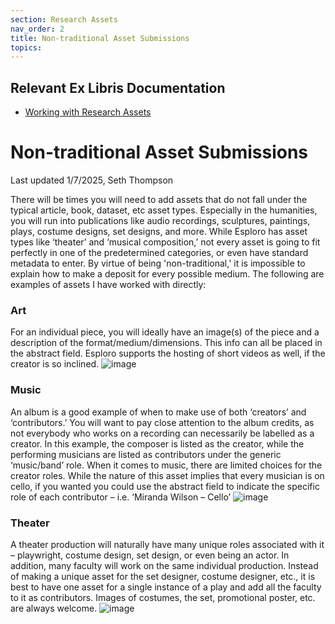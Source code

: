 ```yaml
---
section: Research Assets
nav_order: 2
title: Non-traditional Asset Submissions
topics:
---
```

## Relevant Ex Libris Documentation
- [Working with Research Assets](https://knowledge.exlibrisgroup.com/Esploro/Product_Documentation/Esploro_Online_Help_(English)/Working_with_the_Esploro_Research_Hub/010_Working_with_Research_Assets)
# Non-traditional Asset Submissions
Last updated 1/7/2025, Seth Thompson

There will be times you will need to add assets that do not fall under the typical 
article, book, dataset, etc asset types. Especially in the humanities, you will run 
into publications like audio recordings, sculptures, paintings, plays, costume designs,
set designs, and more. While Esploro has asset types like ‘theater’ and ‘musical 
composition,’ not every asset is going to fit perfectly in one of the predetermined 
categories, or even have standard metadata to enter. By virtue of being 'non-traditional,'
it is impossible to explain how to make a deposit for every possible medium. The following
are examples of assets I have worked with directly:

### Art
For an individual piece, you will ideally have an image(s) of the piece and a 
description of the format/medium/dimensions. This info can all be placed in the 
abstract field. Esploro supports the hosting of short videos as well, if the creator is
so inclined.
![image](https://github.com/user-attachments/assets/a166bfff-0865-47cd-ac51-a051f96b8fcf)

### Music
An album is a good example of when to make use of both ‘creators’ and ‘contributors.’
You will want to pay close attention to the album credits, as not everybody who works 
on a recording can necessarily be labelled as a creator. In this example, the composer 
is listed as the creator, while the performing musicians are listed as contributors 
under the generic ‘music/band’ role. When it comes to music, there are limited choices 
for the creator roles. While the nature of this asset implies that every musician is on
cello, if you wanted you could use the abstract field to indicate the specific role of
each contributor – i.e. ‘Miranda Wilson – Cello’
![image](https://github.com/user-attachments/assets/1cb648d9-5a3d-41af-a58d-d69a9ab8291d)

### Theater
A theater production will naturally have many unique roles associated with it – 
playwright, costume design, set design, or even being an actor. In addition, many 
faculty will work on the same individual production. Instead of making a unique 
asset for the set designer, costume designer, etc., it is best to have one asset for
a single instance of a play and add all the faculty to it as contributors. Images of 
costumes, the set, promotional poster, etc. are always welcome.
![image](https://github.com/user-attachments/assets/86ba47f1-7907-44ee-b8a2-54a915d37ae0)
